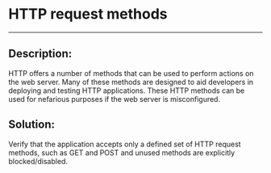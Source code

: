 # HTTP request methods
-------

## Description:

HTTP offers a number of methods that can be used to perform actions on the web server.
Many of these methods are designed to aid developers in deploying and testing
HTTP applications. These HTTP methods can be used for nefarious purposes if the web
server is misconfigured.

## Solution:

Verify that the application accepts only a defined set of HTTP request methods, such as
GET and POST and unused methods are explicitly blocked/disabled.
